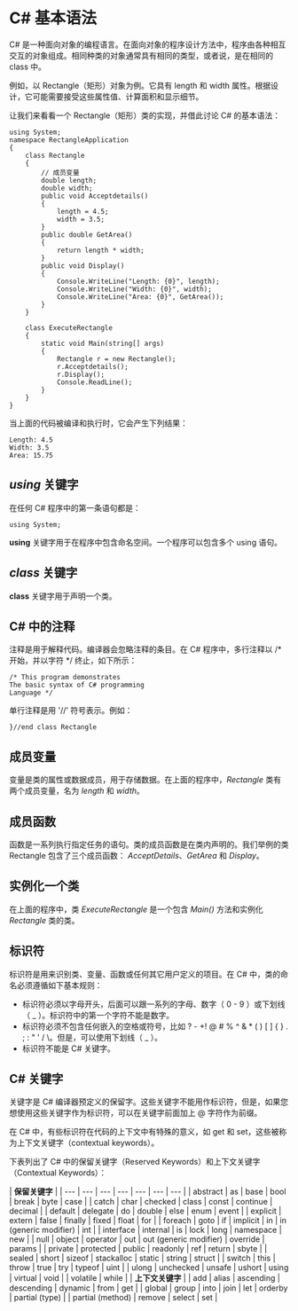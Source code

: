 
# C# 基本语法

C# 是一种面向对象的编程语言。在面向对象的程序设计方法中，程序由各种相互交互的对象组成。相同种类的对象通常具有相同的类型，或者说，是在相同的 class 中。

例如，以 Rectangle（矩形）对象为例。它具有 length 和 width 属性。根据设计，它可能需要接受这些属性值、计算面积和显示细节。

让我们来看看一个 Rectangle（矩形）类的实现，并借此讨论 C# 的基本语法：

```
using System;
namespace RectangleApplication
{
    class Rectangle
    {
        // 成员变量
        double length;
        double width;
        public void Acceptdetails()
        {
            length = 4.5;    
            width = 3.5;
        }
        public double GetArea()
        {
            return length * width;
        }
        public void Display()
        {
            Console.WriteLine("Length: {0}", length);
            Console.WriteLine("Width: {0}", width);
            Console.WriteLine("Area: {0}", GetArea());
        }
    }

    class ExecuteRectangle
    {
        static void Main(string[] args)
        {
            Rectangle r = new Rectangle();
            r.Acceptdetails();
            r.Display();
            Console.ReadLine();
        }
    }
}

```

当上面的代码被编译和执行时，它会产生下列结果：

```
Length: 4.5
Width: 3.5
Area: 15.75

```

## _using_ 关键字

在任何 C# 程序中的第一条语句都是：

```
using System;

```

**using** 关键字用于在程序中包含命名空间。一个程序可以包含多个 using 语句。

## _class_ 关键字

**class** 关键字用于声明一个类。

## C# 中的注释

注释是用于解释代码。编译器会忽略注释的条目。在 C# 程序中，多行注释以 /* 开始，并以字符 */ 终止，如下所示：

```
/* This program demonstrates
The basic syntax of C# programming
Language */

```

单行注释是用 '//' 符号表示。例如：

```
}//end class Rectangle    

```

## 成员变量

变量是类的属性或数据成员，用于存储数据。在上面的程序中，_Rectangle_ 类有两个成员变量，名为 _length_ 和 _width_。

## 成员函数

函数是一系列执行指定任务的语句。类的成员函数是在类内声明的。我们举例的类 Rectangle 包含了三个成员函数： _AcceptDetails_、_GetArea_ 和 _Display_。

## 实例化一个类

在上面的程序中，类 _ExecuteRectangle_ 是一个包含 _Main()_ 方法和实例化 _Rectangle_ 类的类。

## 标识符

标识符是用来识别类、变量、函数或任何其它用户定义的项目。在 C# 中，类的命名必须遵循如下基本规则：

*   标识符必须以字母开头，后面可以跟一系列的字母、数字（ 0 - 9 ）或下划线（ _ ）。标识符中的第一个字符不能是数字。
*   标识符必须不包含任何嵌入的空格或符号，比如 ? - +! @ # % ^ & * ( ) [ ] { } . ; : " ' / \。但是，可以使用下划线（ _ ）。
*   标识符不能是 C# 关键字。

## C# 关键字

关键字是 C# 编译器预定义的保留字。这些关键字不能用作标识符，但是，如果您想使用这些关键字作为标识符，可以在关键字前面加上 @ 字符作为前缀。

在 C# 中，有些标识符在代码的上下文中有特殊的意义，如 get 和 set，这些被称为上下文关键字（contextual keywords）。

下表列出了 C# 中的保留关键字（Reserved Keywords）和上下文关键字（Contextual Keywords）：

| **保留关键字** |
| --- | --- | --- | --- | --- | --- | --- |
| abstract | as | base | bool | break | byte | case |
| catch | char | checked | class | const | continue | decimal |
| default | delegate | do | double | else | enum | event |
| explicit | extern | false | finally | fixed | float | for |
| foreach | goto | if | implicit | in | in (generic modifier) | int |
| interface | internal | is | lock | long | namespace | new |
| null | object | operator | out | out (generic modifier) | override | params |
| private | protected | public | readonly | ref | return | sbyte |
| sealed | short | sizeof | stackalloc | static | string | struct |
| switch | this | throw | true | try | typeof | uint |
| ulong | unchecked | unsafe | ushort | using | virtual | void |
| volatile | while |
| **上下文关键字** |
| add | alias | ascending | descending | dynamic | from | get |
| global | group | into | join | let | orderby | partial (type) |
| partial (method) | remove | select | set |


